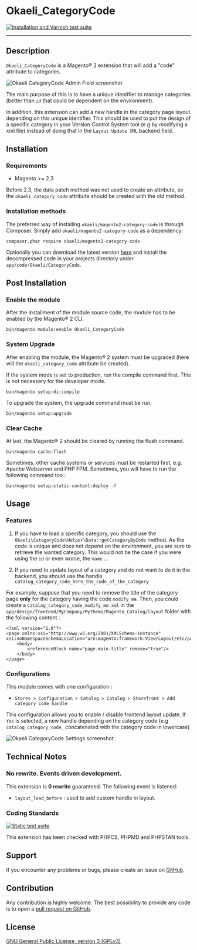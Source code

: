 # Okaeli_CategoryCode

[![Installation and Varnish test suite](https://github.com/julienloizelet/magento2-category-code/actions/workflows/installation-and-varnish-test-suite.yml/badge.svg)](https://github.com/julienloizelet/magento2-category-code/actions/workflows/installation-and-varnish-test-suite.yml)

----------------------

<!-- START doctoc generated TOC please keep comment here to allow auto update -->
<!-- DON'T EDIT THIS SECTION, INSTEAD RE-RUN doctoc TO UPDATE -->


<!-- END doctoc generated TOC please keep comment here to allow auto update -->

## Description

`Okaeli_CategoryCode` is a Magento® 2 extension that will add a "code" attribute to categories.

![Okaeli CategoryCode Admin Field screenshot](doc/images/okaeli-category-code-field.png)

The main purpose of this is to have a unique identifier to manage categories (better than `id` that could be dependent on the environment).

In addition, this extension can add a new handle in the category page layout depending on this unique identifier. This should be used to put the design of a 
specific category in your Version Control System tool (e.g by modifying a xml file) instead of doing that in the `Layout Update XML` backend field. 


## Installation

### Requirements

- Magento >= 2.3 

Before 2.3, the data patch method was not used to create an attribute, so the `okaeli_category_code` attribute should be
created with the old method.

### Installation methods

The preferred way of installing `okaeli/magento2-category-code` is through Composer. Simply add `okaeli/magento2-category-code` as a dependency:

    composer.phar require okaeli/magento2-category-code

Optionally you can download the latest version [here](https://github.com/julienloizelet/magento2-category-code/releases) and install the decompressed code in your projects directory under `app/code/Okaeli/CategoryCode`.

## Post Installation

### Enable the module

After the installment of the module source code, the module has to be enabled by the Magento® 2 CLI.

    bin/magento module:enable Okaeli_CategoryCode

### System Upgrade

After enabling the module, the Magento® 2 system must be upgraded (here will the `okaeli_category_code` attribute be created).

If the system mode is set to production, run the compile command first. This is not necessary for the developer mode.

    bin/magento setup:di:compile

To upgrade the system, the upgrade command must be run.

    bin/magento setup:upgrade

### Clear Cache

At last, the Magento® 2 should be cleared by running the flush command.

    bin/magento cache:flush

Sometimes, other cache systems or services must be restarted first, e.g. Apache Webserver and PHP FPM.
Sometimes, you will have to run the following command too :

    bin/magento setup:static-content:deploy -f



## Usage

### Features

1. If you have to load a specific category, you should use the `Okaeli\CategoryCode\Helper\Data::getCategoryByCode` method.
As the code is unique and does not depend on the environment, you are sure to retrieve the wanted category. This would not be the case if 
you were using the `id` or even worse, the `name` ...

2. If you need to update layout of a category and do not want to do it in the backend, you should use the handle
`catalog_category_code_here_the_code_of_the_category`

For example, suppose that you need to remove the title of the category page **only** for the category having the code `modify_me`.
Then, you could create a `catalog_category_code_modify_me.xml` in the `app/design/frontend/MyCompany/MyTheme/Magento_Catalog/layout` folder with the following content :

    <?xml version="1.0"?>
    <page xmlns:xsi="http://www.w3.org/2001/XMLSchema-instance" xsi:noNamespaceSchemaLocation="urn:magento:framework:View/Layout/etc/page_configuration.xsd">
        <body>
            <referenceBlock name="page.main.title" remove="true"/>
        </body>
    </page>


### Configurations

This module comes with one configuration :

  * `Stores > Configuration > Catalog > Catalog > Storefront > Add category code handle`

  This configuration allows you to enable / disable frontend layout update. If `Yes` is selected,
a new handle depending on the category code (e.g `catalog_category_code_` concatenated with the category code in lowercase)

  

  ![Okaeli CategoryCode Settings screenshot](doc/images/okaeli-category-code-settings.png)

## Technical Notes

### No rewrite. Events driven development.

This extension is **0 rewrite**  guaranteed. The following event is listened:

  * `layout_load_before` : used to add custom handle in layout.


### Coding Standards

[![Static test suite](https://github.com/julienloizelet/magento2-category-code/actions/workflows/static-test-suite.yml/badge.svg)](https://github.com/julienloizelet/magento2-category-code/actions/workflows/static-test-suite.yml)

This extension has been checked with PHPCS, PHPMD and PHPSTAN tools.



## Support

If you encounter any problems or bugs, please create an issue on
[GitHub](https://github.com/julienloizelet/magento2-category-code/issues).

## Contribution

Any contribution is highly welcome. The best possibility to provide any code is to open
a [pull request on GitHub](https://help.github.com/articles/using-pull-requests).

## License

[GNU General Public License, version 3 (GPLv3)](http://opensource.org/licenses/gpl-3.0)
